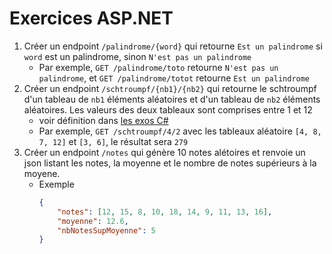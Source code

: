 # Exercices ASP.NET

1. Créer un endpoint `/palindrome/{word}` qui retourne `Est un palindrome` si `word` est un palindrome, sinon `N'est pas un palindrome`
    - Par exemple, `GET /palindrome/toto` retourne `N'est pas un palindrome`, et `GET /palindrome/totot` retourne `Est un palindrome`
1. Créer un endpoint `/schtroumpf/{nb1}/{nb2}` qui retourne le schtroumpf d'un tableau de `nb1` éléments aléatoires et d'un tableau de `nb2` éléments aléatoires. Les valeurs des deux tableaux sont comprises entre 1 et 12 
    - voir définition dans [les exos C#](./csharp-exercices.md)
    - Par exemple, `GET /schtroumpf/4/2` avec les tableaux aléatoire `[4, 8, 7, 12]` et `[3, 6]`, le résultat sera `279`
1. Créer un endpoint `/notes` qui génère 10 notes alétoires et renvoie un json listant les notes, la moyenne et le nombre de notes supérieurs à la moyene.
    - Exemple
        ```json
        {
            "notes": [12, 15, 8, 10, 18, 14, 9, 11, 13, 16],
            "moyenne": 12.6,
            "nbNotesSupMoyenne": 5
        }
        ``` 